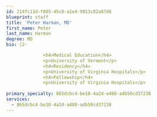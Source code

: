 ```yaml
---
id: 214fc13d-f805-45c0-a1e4-9013c82a87d6
blueprint: staff
title: 'Peter Harman, MD'
first_name: Peter
last_name: Harman
degree: MD
bio: |2-

              <h4>Medical Education</h4>
              <p>University of Vermont</p>
              <h4>Residency</h4>
              <p>University of Virginia Hospitals</p>
              <h4>Fellowship</h4>
              <p>University of Virginia Hospitals</p>
          
primary_specialty: 865dcbc4-be10-4a2d-a488-adb50cd37238
services:
  - 865dcbc4-be10-4a2d-a488-adb50cd37238
---
```

